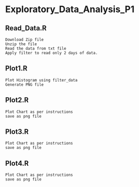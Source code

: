 # Exploratory_Data_Analysis_P1

## Read_Data.R 
    Download Zip file
    Unzip the file
    Read the data from txt file
    Apply filter to read only 2 days of data.

## Plot1.R 
    Plot Histogram using filter_data
    Generate PNG file
    
## Plot2.R
    Plot Chart as per instructions
    save as png file
    
## Plot3.R
    Plot Chart as per instructions
    save as png file
    
## Plot4.R
    Plot Chart as per instructions
    save as png file
